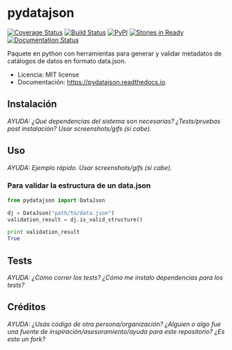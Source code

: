 pydatajson
===

[![Coverage Status](https://coveralls.io/repos/datosgobar/pydatajson/badge.svg?branch=master)](https://coveralls.io/r/datosgobar/pydatajson?branch=master)
[![Build Status](https://travis-ci.org/datosgobar/pydatajson.svg?branch=master)](https://travis-ci.org/datosgobar/pydatajson)
[![PyPI](https://badge.fury.io/py/pydatajson.svg)](http://badge.fury.io/py/pydatajson)
[![Stories in Ready](https://badge.waffle.io/datosgobar/pydatajson.png?label=ready&title=Ready)](https://waffle.io/datosgobar/pydatajson)
[![Documentation Status](http://readthedocs.org/projects/pydatajson/badge/?version=latest)](http://data-cleaner.readthedocs.org/en/latest/?badge=latest)

Paquete en python con herramientas para generar y validar metadatos de catálogos de datos en formato data.json.


* Licencia: MIT license
* Documentación: https://pydatajson.readthedocs.io.


## Instalación

*AYUDA: ¿Qué dependencias del sistema son necesarias? ¿Tests/pruebas post instalación? Usar screenshots/gifs (si cabe).*

## Uso
*AYUDA: Ejemplo rápido. Usar screenshots/gifs (si cabe).*

### Para validar la estructura de un data.json

```python
from pydatajson import DataJson

dj = DataJson("path/to/data.json")
validation_result = dj.is_valid_structure()

print validation_result
True
```

## Tests

*AYUDA: ¿Cómo correr los tests? ¿Cómo me instalo dependencias para los tests?*

## Créditos

*AYUDA: ¿Usás código de otra persona/organización? ¿Alguien o algo fue una fuente de inspiración/asesoramiento/ayuda para este repositorio? ¿Es esto un fork?*
